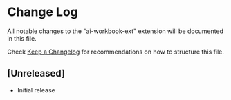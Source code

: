 # Change Log

All notable changes to the "ai-workbook-ext" extension will be documented in this file.

Check [Keep a Changelog](http://keepachangelog.com/) for recommendations on how to structure this file.

## [Unreleased]

- Initial release